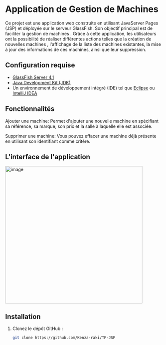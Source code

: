# Application de Gestion de Machines 

Ce projet est une application web construite en utilisant JavaServer Pages (JSP) et déployée sur le serveur GlassFish. Son objectif principal est de faciliter la gestion de machines . Grâce à cette application, les utilisateurs ont la possibilité de réaliser différentes actions telles que la création de nouvelles machines , l'affichage de la liste des machines existantes, la mise à jour des informations de ces machines, ainsi que leur suppression.

## Configuration requise

- [GlassFish Server 4.1](https://javaee.github.io/glassfish/)
- [Java Development Kit (JDK)](https://www.oracle.com/java/technologies/javase-downloads.html)
- Un environnement de développement intégré (IDE) tel que [Eclipse](https://www.eclipse.org/downloads/) ou [IntelliJ IDEA](https://www.jetbrains.com/idea/download/)

## Fonctionnalités

Ajouter une machine: Permet d'ajouter une nouvelle machine en spécifiant sa référence, sa marque, son prix et la salle à laquelle elle est associée.

Supprimer une machine: Vous pouvez effacer une machine déjà présente en utilisant son identifiant comme critère.



## L'interface de l'application

<img width="440" alt="image" src="https://github.com/Kenza-raki/TP-JSP/assets/116951093/6915b72e-e77d-4e5c-9391-0f933b9a681a">



## Installation

1. Clonez le dépôt GitHub :

   ```bash
   git clone https://github.com/Kenza-raki/TP-JSP 
